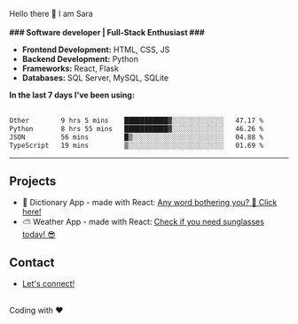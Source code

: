 Hello there 👋
I am Sara
<br/>
<br/>
<b>### Software developer | Full-Stack Enthusiast ### </b>
<br/>
<ul>
<li><b>Frontend Development:</b> HTML, CSS, JS</li>
<li><b>Backend Development:</b> Python</li>
<li><b>Frameworks:</b> React, Flask</li>
<li><b>Databases:</b> SQL Server, MySQL, SQLite</li>
</ul>
<b>In the last 7 days I've been using:</b>
<br/>
<br/>
 <!--START_SECTION:waka-->

```txt
Other        9 hrs 5 mins    ███████████▓░░░░░░░░░░░░░   47.17 %
Python       8 hrs 55 mins   ███████████▓░░░░░░░░░░░░░   46.26 %
JSON         56 mins         █▒░░░░░░░░░░░░░░░░░░░░░░░   04.88 %
TypeScript   19 mins         ▒░░░░░░░░░░░░░░░░░░░░░░░░   01.69 %
```

<!--END_SECTION:waka-->
<hr>
<h2>Projects</h2>
<ul>
  <li> 📖 Dictionary App - made with React: <a href='https://github.com/saritamanu/dictionary_project1'>Any word bothering you? 🤔 Click here! </a></li>
  <li> ⛅ Weather App - made with React: <a href='https://github.com/saritamanu/weather-react'>Check if you need sunglasses today! 😎 </a></li>
</ul>

<h2>Contact</h2>
<ul>
  <li><a href='https://www.linkedin.com/in/sara-m-dias/'>Let's connect!</a></li>
</ul>
<br/>
<footer>Coding with ❤️</footer>
